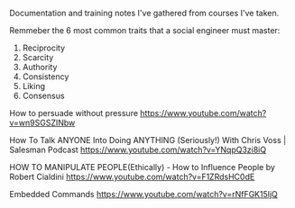 Documentation and training notes I've gathered from courses I've taken. 

Remmeber the 6 most common traits that a social engineer must master:
1) Reciprocity
2) Scarcity
3) Authority
4) Consistency
5) Liking
6) Consensus

How to persuade without pressure
https://www.youtube.com/watch?v=wn9SGSZINbw

How To Talk ANYONE Into Doing ANYTHING (Seriously!) With Chris Voss | Salesman Podcast
https://www.youtube.com/watch?v=YNqpQ3zi8iQ

HOW TO MANIPULATE PEOPLE(Ethically) - How to Influence People by Robert Cialdini
https://www.youtube.com/watch?v=F1ZRdsHC0dE

Embedded Commands
https://www.youtube.com/watch?v=rNfFGK15ljQ


